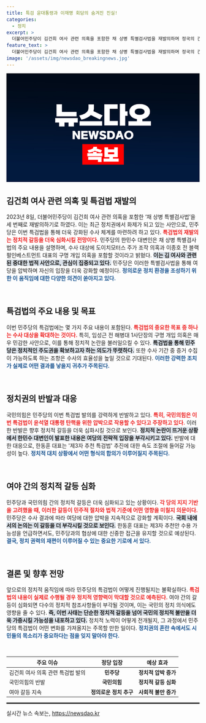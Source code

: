 ```yaml
---
title: 특검 윤대통령과 이재명 회담의 숨겨진 진실!
categories:
  - 정치
excerpt: >
  더불어민주당이 김건희 여사 관련 의혹을 포함한 채 상병 특별검사법을 재발의하며 정국의 긴장감을 높이고 있다. 수사 대상을 확대하고 국민의힘의 반발이 예상되는 가운데, 향후 정치적 대응이 주목된다.
feature_text: >
  더불어민주당이 김건희 여사 관련 의혹을 포함한 채 상병 특별검사법을 재발의하며 정국의 긴장감을 높이고 있다. 수사 대상을 확대하고 국민의힘의 반발이 예상되는 가운데, 향후 정치적 대응이 주목된다.
image: '/assets/img/newsdao_breakingnews.jpg'
---
```


<p><img src="/assets/img/newsdao_breakingnews.jpg" alt="ranknews 속보" /></p>

<h2 data-ke-size="size26">김건희 여사 관련 의혹 및 특검법 재발의</h2>

<p data-ke-size="size16">2023년 8일, 더불어민주당이 김건희 여사 관련 의혹을 포함한 ‘채 상병 특별검사법’을 세 번째로 재발의하기로 하였다. 이는 최근 정치권에서 화제가 되고 있는 사안으로, 민주당은 이번 특검법을 통해 더욱 강화된 수사 체계를 마련하려 하고 있다. <b><span style="color: #ee2323;">특검법의 재발의는 정치적 갈등을 더욱 심화시킬 전망이다.</span></b> 민주당의 한민수 대변인은 채 상병 특별검사법의 주요 내용을 설명하며, 수사 대상에 도이치모터스 주가 조작 의혹과 이종호 전 블랙펄인베스트먼트 대표의 구명 개입 의혹을 포함할 것이라고 밝혔다. <b><span style="background-color: #21538527;">이는 김 여사와 관련된 중대한 법적 사안으로, 관심이 집중되고 있다.</span></b> 민주당은 이러한 특별검사법을 통해 여당을 압박하며 자신의 입장을 더욱 강화할 예정이다. <b><span style="color: #1a5490;">정의로운 정치 환경을 조성하기 위한 이 움직임에 대한 다양한 의견이 쏟아지고 있다.</span></b></p>

<p data-ke-size="size16">&nbsp;</p>

<h2 data-ke-size="size26">특검법의 주요 내용 및 목표</h2>

<p data-ke-size="size16">이번 민주당의 특검법에는 몇 가지 주요 내용이 포함된다. <b><span style="color: #ee2323;">특검법의 중요한 목표 중 하나는 수사 대상을 확대하는 것이다.</span></b> 특히, 임성근 전 해병대 1사단장의 구명 개입 의혹은 매우 민감한 사안으로, 이를 통해 정치적 논란을 불러일으킬 수 있다. <b><span style="background-color: #21538527;">특검법을 통해 민주당은 정치적인 주도권을 확보하고자 하는 의도가 뚜렷하다.</span></b> 또한 수사 기간 중 증거 수집이 가능하도록 하는 조항은 수사의 효율성을 높일 것으로 기대된다. <b><span style="color: #1a5490;">이러한 강력한 조치가 실제로 어떤 결과를 낳을지 귀추가 주목된다.</span></b></p>

<p data-ke-size="size16">&nbsp;</p>

<h2 data-ke-size="size26">정치권의 반발과 대응</h2>

<p data-ke-size="size16">국민의힘은 민주당의 이번 특검법 발의를 강력하게 반발하고 있다. <b><span style="color: #ee2323;">특히, 국민의힘은 이번 특검법이 윤석열 대통령 탄핵을 위한 압박으로 작용할 수 있다고 주장하고 있다.</span></b> 이러한 반발은 향후 정치적 갈등을 더욱 심화시킬 것으로 보인다. <b><span style="background-color: #21538527;">정치적 논란이 뜨거운 상황에서 한민수 대변인이 발표한 내용은 여당의 전략적 입장을 부각시키고 있다.</span></b> 반발에 대한 대응으로, 한동훈 대표는 '제3자 추천 특검법' 추진에 대한 속도 조절에 들어갈 가능성이 높다. <b><span style="color: #1a5490;">정치적 대치 상황에서 어떤 형식의 합의가 이루어질지 주목된다.</span></b></p>

<p data-ke-size="size16">&nbsp;</p>

<h2 data-ke-size="size26">여야 간의 정치적 갈등 심화</h2>

<p data-ke-size="size16">민주당과 국민의힘 간의 정치적 갈등은 더욱 심화되고 있는 상황이다. <b><span style="color: #ee2323;">각 당의 지지 기반을 고려했을 때, 이러한 갈등이 민주적 절차와 법적 기준에 어떤 영향을 미칠지 의문이다.</span></b> 민주당은 수사 결과에 따라 여당에 대한 압박을 지속적으로 강화할 계획이다. <b><span style="background-color: #21538527;">국회 내에서의 논의는 이 갈등을 더 부각시킬 것으로 보인다.</span></b> 한동훈 대표는 제3자 추천안 수용 가능성을 언급하면서도, 민주당과의 협상에 대한 신중한 접근을 유지할 것으로 예상된다. <b><span style="color: #1a5490;">결국, 정치 권력의 재편이 이루어질 수 있는 중요한 기로에 서 있다.</span></b></p>

<p data-ke-size="size16">&nbsp;</p>

<h2 data-ke-size="size26">결론 및 향후 전망</h2>

<p data-ke-size="size16">앞으로의 정치적 움직임에 따라 민주당의 특검법이 어떻게 진행될지는 불확실하다. <b><span style="color: #ee2323;">특검법의 내용이 실제로 수행될 경우 정치적 영향력이 막대할 것으로 예측된다.</span></b> 여야 간의 갈등이 심화되면 다수의 정치적 참조사항들이 부각될 것이며, 이는 국민의 정치 의식에도 영향을 줄 수 있다. <b><span style="background-color: #21538527;">즉, 이번 사태는 단순한 정치적 갈등을 넘어 국민의 정치적 불만을 더욱 가중시킬 가능성을 내포하고 있다.</span></b> 정치적 노력이 어떻게 전개될지, 그 과정에서 민주당의 특검법이 어떤 변화를 가져올지는 주목할 만한 일이다. <b><span style="color: #1a5490;">정치권의 혼란 속에서도 시민들의 목소리가 중요하다는 점을 잊지 말아야 한다.</span></b></p>

<p data-ke-size="size16">&nbsp;</p>

<table>
  <thead>
    <tr>
      <th><b>주요 이슈</b></th>
      <th style="text-align: center;"><b>정당 입장</b></th>
      <th style="text-align: center;"><b>예상 효과</b></th>
    </tr>
  </thead>
  <tbody>
    <tr>
      <td>김건희 여사 의혹 관련 특검법 발의</td>
      <td style="text-align: center;"><b>민주당</b></td>
      <td style="text-align: center;"><b>정치적 압박 증가</b></td>
    </tr>
    <tr>
      <td>국민의힘의 반발</td>
      <td style="text-align: center;"><b>국민의힘</b></td>
      <td style="text-align: center;"><b>정치적 갈등 심화</b></td>
    </tr>
    <tr>
      <td>여야 갈등 지속</td>
      <td style="text-align: center;"><b>정의로운 정치 추구</b></td>
      <td style="text-align: center;"><b>사회적 불만 증가</b></td>
    </tr>
  </tbody>
</table>

<p><hr style="border: 1px solid #000;"></hr></p>
실시간 뉴스 속보는, <a href="https://newsdao.kr" rel="dofollow">https://newsdao.kr</a>


